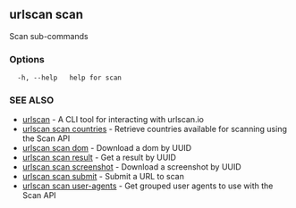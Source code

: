 ## urlscan scan

Scan sub-commands

### Options

```
  -h, --help   help for scan
```

### SEE ALSO

* [urlscan](urlscan.md)	 - A CLI tool for interacting with urlscan.io
* [urlscan scan countries](urlscan_scan_countries.md)	 - Retrieve countries available for scanning using the Scan API
* [urlscan scan dom](urlscan_scan_dom.md)	 - Download a dom by UUID
* [urlscan scan result](urlscan_scan_result.md)	 - Get a result by UUID
* [urlscan scan screenshot](urlscan_scan_screenshot.md)	 - Download a screenshot by UUID
* [urlscan scan submit](urlscan_scan_submit.md)	 - Submit a URL to scan
* [urlscan scan user-agents](urlscan_scan_user-agents.md)	 - Get grouped user agents to use with the Scan API

